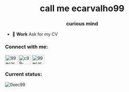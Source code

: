 <h1 align="center">call me ecarvalho99</h1>
<h3 align="center">curious mind</h3>

- 🔭 **Work** Ask for my CV

<h3 align="left">Connect with me:</h3>
<p align="left">
<a href="https://twitter.com/99ecarvalho" target="blank"><img align="center" src="https://raw.githubusercontent.com/rahuldkjain/github-profile-readme-generator/master/src/images/icons/Social/twitter.svg" alt="99ecarvalho" height="30" width="40" /></a>
<a href="https://linkedin.com/in/c99-eduardo" target="blank"><img align="center" src="https://raw.githubusercontent.com/rahuldkjain/github-profile-readme-generator/master/src/images/icons/Social/linked-in-alt.svg" alt="c99-eduardo" height="30" width="40" /></a>
<a href="https://instagram.com/99ecarvalho" target="blank"><img align="center" src="https://raw.githubusercontent.com/rahuldkjain/github-profile-readme-generator/master/src/images/icons/Social/instagram.svg" alt="99ecarvalho" height="30" width="40" /></a>
</p>

<h3 align="left">Current status:</h3>
<p align="left">
<img align="center" src="https://github-readme-streak-stats.herokuapp.com/?user=0xec99&" alt="0xec99" />
</p>
